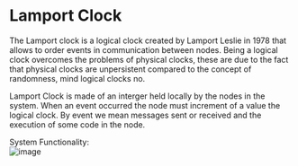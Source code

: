 # Lamport Clock
The Lamport clock is a logical clock created by Lamport Leslie in 1978 that allows to order events in communication between nodes. Being a logical clock overcomes the problems of physical clocks, these are due to the fact that physical clocks are unpersistent compared to the concept of randomness, mind logical clocks no. <br>

Lamport Clock is made of an interger held locally by the nodes in the system. When an event occurred the node must increment of a value the logical clock. By event we mean  messages sent or received and the execution of some code in the node. <br>

System Functionality: <br>
![image](https://github.com/user-attachments/assets/36ed30cf-b464-4145-b782-0d1fd98e10ad)



 
